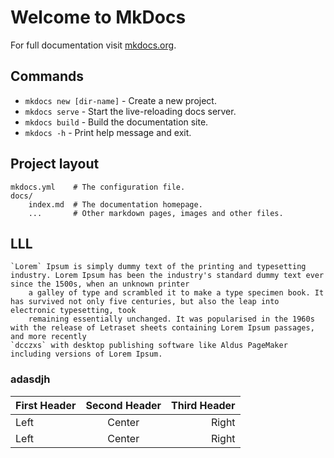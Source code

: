 # Welcome to MkDocs

For full documentation visit [mkdocs.org](https://www.mkdocs.org).

## Commands

* `mkdocs new [dir-name]` - Create a new project.
* `mkdocs serve` - Start the live-reloading docs server.
* `mkdocs build` - Build the documentation site.
* `mkdocs -h` - Print help message and exit.

## Project layout

    mkdocs.yml    # The configuration file.
    docs/
        index.md  # The documentation homepage.
        ...       # Other markdown pages, images and other files.


## LLL


    `Lorem` Ipsum is simply dummy text of the printing and typesetting industry. Lorem Ipsum has been the industry's standard dummy text ever since the 1500s, when an unknown printer 
        a galley of type and scrambled it to make a type specimen book. It has survived not only five centuries, but also the leap into electronic typesetting, took 
        remaining essentially unchanged. It was popularised in the 1960s with the release of Letraset sheets containing Lorem Ipsum passages, and more recently 
    `dcczxs` with desktop publishing software like Aldus PageMaker including versions of Lorem Ipsum.




### adasdjh

First Header | Second Header | Third Header
:----------- |:-------------:| -----------:
Left         | Center        | Right
Left         | Center        | Right